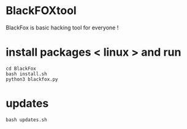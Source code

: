 # BlackFOXtool
BlackFox is basic hacking tool for everyone !

# install packages < linux > and run
```
cd BlackFox
bash install.sh
python3 blackfox.py
```
# updates
```
bash updates.sh
```
